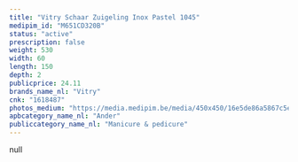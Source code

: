 ```yaml
---
title: "Vitry Schaar Zuigeling Inox Pastel 1045"
medipim_id: "M651CD320B"
status: "active"
prescription: false
weight: 530
width: 60
length: 150
depth: 2
publicprice: 24.11
brands_name_nl: "Vitry"
cnk: "1618487"
photos_medium: "https://media.medipim.be/media/450x450/16e5de86a5867c5e3448d9d412c5c676.jpg"
apbcategory_name_nl: "Ander"
publiccategory_name_nl: "Manicure & pedicure"
---
```

null
